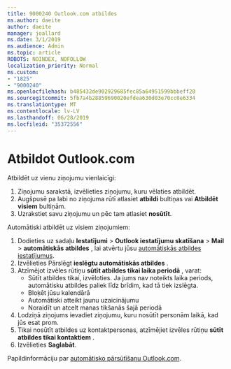 ```yaml
---
title: 9000240 Outlook.com atbildes
ms.author: daeite
author: daeite
manager: joallard
ms.date: 3/1/2019
ms.audience: Admin
ms.topic: article
ROBOTS: NOINDEX, NOFOLLOW
localization_priority: Normal
ms.custom:
- "1825"
- "9000240"
ms.openlocfilehash: b485432de902929685fec85a64951599bbbeff20
ms.sourcegitcommit: 5fb7a4b28859690020efdea630d03e70cc0e6334
ms.translationtype: MT
ms.contentlocale: lv-LV
ms.lasthandoff: 06/28/2019
ms.locfileid: "35372556"
---
```

# <a name="replying-in-outlookcom"></a>Atbildot Outlook.com

Atbildēt uz vienu ziņojumu vienlaicīgi:

1. Ziņojumu sarakstā, izvēlieties ziņojumu, kuru vēlaties atbildēt.
2. Augšpusē pa labi no ziņojuma rūtī atlasiet **atbildi** bultiņas vai **Atbildēt visiem** bultiņām.
3. Uzrakstiet savu ziņojumu un pēc tam atlasiet **nosūtīt**.

Automātiski atbildēt uz visiem ziņojumiem:

1. Dodieties uz sadaļu **Iestatījumi** > **Outlook iestatījumu skatīšana** > **Mail** > **automātiskās atbildes** , lai atvērtu jūsu [automātiskās atbildes iestatījumus](https://outlook.live.com/mail/options/mail/automaticReplies).
2. Izvēlieties Pārslēgt **ieslēgtu automātiskās atbildes** .
3. Atzīmējot izvēles rūtiņu **sūtīt atbildes tikai laika periodā** , varat:
    - Sūtīt atbildes tikai, izvēloties. Ja jums nav noteikts laika periods, automātisku atbildes paliek līdz brīdim, kad tā tiek izslēgta.
    - Bloķēt jūsu kalendārā
    - Automātiski atteikt jaunu uzaicinājumu
    - Noraidīt un atcelt manas tikšanās šajā periodā
4. Lodziņā ziņojums ievadiet ziņojumu, kuru nosūtīt personām laikā, kad jūs esat prom.
5. Tikai nosūtīt atbildes uz kontaktpersonas, atzīmējiet izvēles rūtiņu **sūtīt atbildes tikai kontaktiem** .
6. Izvēlieties **Saglabāt**.

Papildinformāciju par [automātisko pārsūtīšanu Outlook.com](https://support.office.com/article/14614626-9855-48dc-a986-dec81d07b1a0).